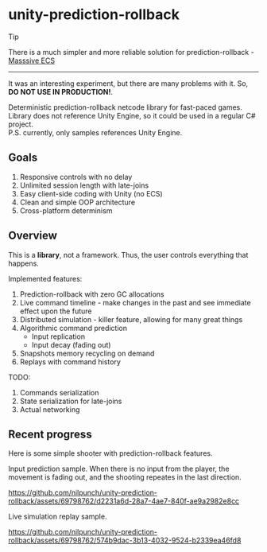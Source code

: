 # unity-prediction-rollback

> [!TIP]
> There is a much simpler and more reliable solution for prediction-rollback - [Masssive ECS](https://github.com/nilpunch/massive-ecs)  

---

It was an interesting experiment, but there are many problems with it. So, **DO NOT USE IN PRODUCTION!**.

Deterministic prediction-rollback netcode library for fast-paced games.  
Library does not reference Unity Engine, so it could be used in a regular C# project.  
P.S. currently, only samples references Unity Engine.

## Goals

1. Responsive controls with no delay
2. Unlimited session length with late-joins
3. Easy client-side coding with Unity (no ECS)
4. Clean and simple OOP architecture
5. Cross-platform determinism

## Overview

This is a **library**, not a framework. Thus, the user controls everything that happens.

Implemented features:

1. Prediction-rollback with zero GC allocations
2. Live command timeline - make changes in the past and see immediate effect upon the future
3. Distributed simulation - killer feature, allowing for many great things
4. Algorithmic command prediction
   * Input replication
   * Input decay (fading out)
5. Snapshots memory recycling on demand
6. Replays with command history

TODO:

1. Commands serialization
2. State serialization for late-joins
3. Actual networking

## Recent progress

Here is some simple shooter with prediction-rollback features.

Input prediction sample. When there is no input from the player, the movement is fading out, and the shooting repeates in the last direction.

https://github.com/nilpunch/unity-prediction-rollback/assets/69798762/d2231a6d-28a7-4ae7-840f-ae9a2982e8cc

Live simulation replay sample.

https://github.com/nilpunch/unity-prediction-rollback/assets/69798762/574b9dac-3b13-4032-9524-b2339ea46fd8
